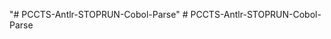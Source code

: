 "# PCCTS-Antlr-STOPRUN-Cobol-Parse" 
#   P C C T S - A n t l r - S T O P R U N - C o b o l - P a r s e  
 